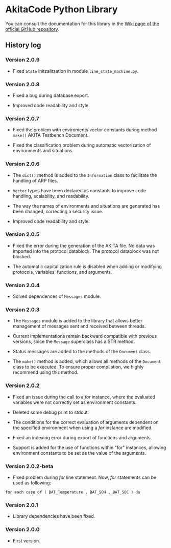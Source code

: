 # AkitaCode Python Library

You can consult the documentation for this library in the [Wiki page of the official GitHub repository](https://github.com/alexamatausa/akitacode "AkitaCode GitHub repository").

## History log

### Version 2.0.9

- Fixed ``State`` initzalitzation in module ``line_state_machine.py``.

### Version 2.0.8

- Fixed a bug during database export.

- Improved code readability and style.

### Version 2.0.7

- Fixed the problem with enviroments vector constants during method ``make()`` AKITA Testbench Document.

- Fixed the classification problem during automatic vectorization of environments and situations.

### Version 2.0.6

- The ``dict()`` method is added to the ``Information`` class to facilitate the handling of ARP files.

- ``Vector`` types have been declared as constants to improve code handling, scalability, and readability.

- The way the names of environments and situations are generated has been changed, correcting a security issue.

- Improved code readability and style.

### Version 2.0.5

- Fixed the error during the generation of the AKITA file. No data was imported into the protocol datablock. The protocol datablock was not blocked.

- The automatic capitalization rule is disabled when adding or modifying protocols, variables, functions, and arguments.

### Version 2.0.4

- Solved dependences of ``Messages`` module.

### Version 2.0.3

- The ``Messages`` module is added to the library that allows better management of messages sent and received between threads.

- Current implementations remain backward compatible with previous versions, since the ``Message`` superclass has a STR method.

- Status messages are added to the methods of the ``Document`` class.

- The `make()` method is added, which allows all methods of the ``Document`` class to be executed. To ensure proper compilation, we highly recommend using this method.

### Version 2.0.2

- Fixed an issue during the call to a *for* instance, where the evaluated variables were not correctly set as environment constants.

- Deleted some debug print to stdout.

- The conditions for the correct evaluation of arguments dependent on the specified environment when using a *for* instance are modified.

- Fixed an indexing error during export of functions and arguments.

- Support is added for the use of functions within "for" instances, allowing environment constants to be set as the value of the arguments.

### Version 2.0.2-beta

- Fixed problem during *for* line statement. Now, *for* statements can be used as following:

```
for each case of ( BAT_Temperature , BAT_SOH , BAT_SOC ) do
```

### Version 2.0.1

- Library dependencies have been fixed.

### Version 2.0.0

- First version.
